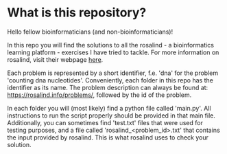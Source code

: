 # What is this repository?

Hello fellow bioinformaticians (and non-bioinformaticians)!

In this repo you will find the solutions to all the rosalind - a bioinformatics learning platform - exercises I have tried to tackle.
For more information on rosalind, visit their webpage [here](https://rosalind.info/about/).

Each problem is represented by a short identifier, f.e. 'dna' for the problem 'counting dna nucleotides'.
Conveniently, each folder in this repo has the identifier as its name. 
The problem description can always be found at: 
https://rosalind.info/problems/, 
followed by the id of the problem.

In each folder you will (most likely) find a python file called 'main.py'. 
All instructions to run the script properly should be provided in that main file.
Additionally, you can sometimes find 'test.txt' files that were used for testing purposes, 
and a file called 'rosalind_<problem_id>.txt' that contains the input provided by rosalind. 
This is what rosalind uses to check your solution.
